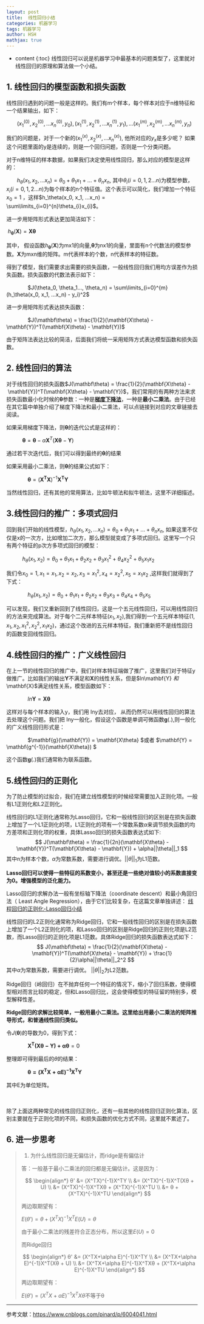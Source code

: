 ```yaml
---
layout: post
title:  线性回归小结
categories: 机器学习
tags: 机器学习
author: HSH
mathjax: true
---
```


* content
{:toc}
线性回归可以说是机器学习中最基本的问题类型了，这里就对线性回归的原理和算法做一个小结。













## 1. 线性回归的模型函数和损失函数

线性回归遇到的问题一般是这样的。我们有m个样本，每个样本对应于n维特征和一个结果输出，如下：

　　$(x_1^{(0)}, x_2^{(0)}, ...x_n^{(0)}, y_0), (x_1^{(1)}, x_2^{(1)}, ...x_n^{(1)},y_1), ... (x_1^{(m)}, x_2^{(m)}, ...x_n^{(m)}, y_n)$

我们的问题是，对于一个新的$(x_1^{(x)}, x_2^{(x)}, ...x_n^{(x)})$, 他所对应的$y_x$是多少呢？ 如果这个问题里面的y是连续的，则是一个回归问题，否则是一个分类问题。

对于n维特征的样本数据，如果我们决定使用线性回归，那么对应的模型是这样的：

　　$h_\theta(x_1, x_2, ...x_n) = \theta_0 + \theta_{1}x_1 + ... + \theta_{n}x_{n}$, 其中$\theta_i (i = 0,1,2... n)$为模型参数，$x_i (i = 0,1,2... n)$为每个样本的n个特征值。这个表示可以简化，我们增加一个特征$x_0 = 1$ ，这样$h_\theta(x_0, x_1, ...x_n) = \sum\limits_{i=0}^{n}\theta_{i}x_{i}$。

进一步用矩阵形式表达更加简洁如下：

​	 $h_\mathbf{\theta}(\mathbf{X}) = \mathbf{X\theta}$ 

其中， 假设函数$h_\mathbf{\theta}(\mathbf{X})$为mx1的向量,$\mathbf{\theta}$为nx1的向量，里面有n个代数法的模型参数。$\mathbf{X}$为mxn维的矩阵。m代表样本的个数，n代表样本的特征数。

得到了模型，我们需要求出需要的损失函数，一般线性回归我们用均方误差作为损失函数。损失函数的代数法表示如下：

　　　　$J(\theta_0, \theta_1..., \theta_n) = \sum\limits_{i=0}^{m}(h_\theta(x_0, x_1, ...x_n) - y_i)^2$

进一步用矩阵形式表达损失函数：

　　　　$J(\mathbf\theta) = \frac{1}{2}(\mathbf{X\theta} - \mathbf{Y})^T(\mathbf{X\theta} - \mathbf{Y})$

由于矩阵法表达比较的简洁，后面我们将统一采用矩阵方式表达模型函数和损失函数。



## 2. 线性回归的算法

对于线性回归的损失函数$J(\mathbf\theta) = \frac{1}{2}(\mathbf{X\theta} - \mathbf{Y})^T(\mathbf{X\theta} - \mathbf{Y})$，我们常用的有两种方法来求损失函数最小化时候的$\mathbf{\theta}$参数：一种是[**梯度下降法**](https://siriushsh.github.io/2018/08/11/%E6%A2%AF%E5%BA%A6%E4%B8%8B%E9%99%8D%E5%B0%8F%E7%BB%93/)，一种是**最小二乘法**。由于已经在其它篇中单独介绍了梯度下降法和最小二乘法，可以点链接到对应的文章链接去阅读。

如果采用梯度下降法，则$\mathbf{\theta}$的迭代公式是这样的：

　　　$\mathbf\theta= \mathbf\theta - \alpha\mathbf{X}^T(\mathbf{X\theta} - \mathbf{Y})$

通过若干次迭代后，我们可以得到最终的$\mathbf{\theta}$的结果

如果采用最小二乘法，则$\mathbf{\theta}$的结果公式如下：

　　　　$\mathbf{\theta} = (\mathbf{X^{T}X})^{-1}\mathbf{X^{T}Y}$

当然线性回归，还有其他的常用算法，比如牛顿法和拟牛顿法，这里不详细描述。



## 3.线性回归的推广：多项式回归

回到我们开始的线性模型，$h_\theta(x_1, x_2, ...x_n) = \theta_0 + \theta_{1}x_1 + ... + \theta_{n}x_{n}$, 如果这里不仅仅是x的一次方，比如增加二次方，那么模型就变成了多项式回归。这里写一个只有两个特征的p次方多项式回归的模型：

　　　$　h_\theta(x_1, x_2) = \theta_0 + \theta_{1}x_1 + \theta_{2}x_{2} + \theta_{3}x_1^{2} + \theta_{4}x_2^{2} + \theta_{5}x_{1}x_2$

我们令$x_0 = 1, x_1 = x_1, x_2 = x_2, x_3 =x_1^{2}, x_4 = x_2^{2}, x_5 =  x_{1}x_2$ ,这样我们就得到了下式：

　　　　$h_\theta(x_1, x_2) = \theta_0 + \theta_{1}x_1 + \theta_{2}x_{2} + \theta_{3}x_3 + \theta_{4}x_4 + \theta_{5}x_5$

可以发现，我们又重新回到了线性回归，这是一个五元线性回归，可以用线性回归的方法来完成算法。对于每个二元样本特征$(x_1,x_2)$,我们得到一个五元样本特征$(1, x_1, x_2, x_{1}^2, x_{2}^2, x_{1}x_2)$，通过这个改进的五元样本特征，我们重新把不是线性回归的函数变回线性回归。



## 4.线性回归的推广：广义线性回归

在上一节的线性回归的推广中，我们对样本特征端做了推广，这里我们对于特征y做推广。比如我们的输出$\mathbf{Y}$不满足和$\mathbf{X}$的线性关系，但是$ln\mathbf{Y} $和$\mathbf{X}$满足线性关系，模型函数如下：

　　　　$ln\mathbf{Y} = \mathbf{X\theta}$

这样对与每个样本的输入y，我们用 lny去对应， 从而仍然可以用线性回归的算法去处理这个问题。我们把 Iny一般化，假设这个函数是单调可微函数$\mathbf{g}(.)$,则一般化的广义线性回归形式是：

　　　　$\mathbf{g}(\mathbf{Y}) = \mathbf{X\theta} $或者 $\mathbf{Y} = \mathbf{g^{-1}}(\mathbf{X\theta}) $

这个函数$\mathbf{g}(.)$我们通常称为联系函数。



## 5.线性回归的正则化

为了防止模型的过拟合，我们在建立线性模型的时候经常需要加入正则化项。一般有L1正则化和L2正则化。

线性回归的L1正则化通常称为Lasso回归，它和一般线性回归的区别是在损失函数上增加了一个L1正则化的项，L1正则化的项有一个常数系数$\alpha$来调节损失函数的均方差项和正则化项的权重，具体Lasso回归的损失函数表达式如下:
$$
J(\mathbf\theta) = \frac{1}{2n}(\mathbf{X\theta} -\mathbf{Y})^T(\mathbf{X\theta} - \mathbf{Y}) + \alpha||\theta||_1
$$
其中n为样本个数，$\alpha$为常数系数，需要进行调优。$||\theta||_1$为L1范数。

**Lasso回归可以使得一些特征的系数变小，甚至还是一些绝对值较小的系数直接变为0。增强模型的泛化能力。**

Lasso回归的求解办法一般有坐标轴下降法（coordinate descent）和最小角回归法（ Least Angle Regression），由于它们比较复杂，在这篇文章单独讲述： [线程回归的正则化-Lasso回归小结](http://www.cnblogs.com/pinard/p/6018889.html)

线性回归的L2正则化通常称为Ridge回归，它和一般线性回归的区别是在损失函数上增加了一个L2正则化的项，和Lasso回归的区别是Ridge回归的正则化项是L2范数，而Lasso回归的正则化项是L1范数。具体Ridge回归的损失函数表达式如下：  
$$
J(\mathbf\theta) = \frac{1}{2}(\mathbf{X\theta} - \mathbf{Y})^T(\mathbf{X\theta} - \mathbf{Y}) + \frac{1}{2}\alpha||\theta||_2^2
$$
其中$\alpha$为常数系数，需要进行调优。 $||\theta||_2$为L2范数。

Ridge回归（岭回归）在不抛弃任何一个特征的情况下，缩小了回归系数，使得模型相对而言比较的稳定，但和Lasso回归比，这会使得模型的特征留的特别多，模型解释性差。

**Ridge回归的求解比较简单，一般用最小二乘法。这里给出用最小二乘法的矩阵推导形式，和普通线性回归类似。**

令$J(\mathbf\theta)$的导数为0，得到下式：

　　　　$\mathbf{X^T(X\theta - Y) + \alpha\theta} = 0$

整理即可得到最后的$\theta$的结果：

　　　　$\mathbf{\theta = (X^TX + \alpha E)^{-1}X^TY}$

其中E为单位矩阵。

　

除了上面这两种常见的线性回归正则化，还有一些其他的线性回归正则化算法，区别主要就在于正则化项的不同，和损失函数的优化方式不同，这里就不累述了。



## 6. 进一步思考

>1. 为什么线性回归是无偏估计，而ridge是有偏估计
>
>答：一般基于最小二乘法的回归都是无偏估计。这是因为：
>
>
>$$
>\begin{align*} θ' &= (X^TX)^{-1}X^TY \\ &= (X^TX)^{-1}X^T(Xθ + U) \\ &= (X^TX)^{-1}X^TXθ + (X^TX)^{-1}X^TU \\ &= θ + (X^TX)^{-1}X^TU \end{align*}
>$$
>
>
>两边取期望有：
>
>$E(θ') = θ + (X^TX)^{-1}X^TE(U) = θ$
>
>由于最小二乘法的残差符合正态分布，所以这里$E(U) = 0$
>
>而Ridge回归 
>
>
>$$
>\begin{align*} θ' &= (X^TX+\alpha E)^{-1}X^TY \\ &= (X^TX+\alpha E)^{-1}X^T(Xθ + U) \\ &= (X^TX+\alpha E)^{-1}X^TXθ + (X^TX+\alpha E)^{-1}X^TU \end{align*}
>$$
>
>
>两边取期望有：
>
>$E(θ') = (X^TX+\alpha E)^{-1}X^TXθ$不等于θ

---

参考文献：https://www.cnblogs.com/pinard/p/6004041.html